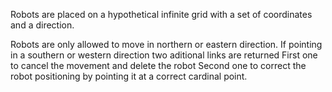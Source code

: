 Robots are placed on a hypothetical infinite grid with a set of coordinates and a direction.

Robots are only allowed to move in northern or eastern direction. If pointing in a southern or western direction two aditional links are returned 
First one to cancel the movement and delete the robot 
Second one to correct the robot positioning by pointing it at a correct cardinal point.
